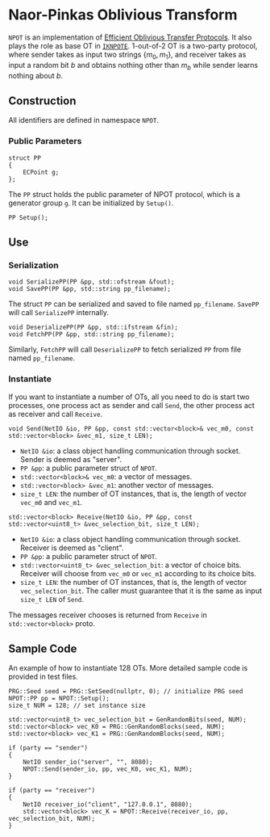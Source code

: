 # Naor-Pinkas Oblivious Transform
`NPOT` is an implementation of [Efficient Oblivious Transfer Protocols](https://dl.acm.org/doi/10.5555/365411.365502). It also plays the role as base OT in [`IKNPOTE`](./iknp_ote.md). 1-out-of-2 OT is a two-party protocol, where sender takes as input two strings $\{m_0, m_1\}$, and receiver takes as input a random bit $b$ and obtains nothing other than $m_b$ while sender learns nothing about $b$.


## Construction
All identifiers are defined in namespace `NPOT`.

### Public Parameters
```
struct PP
{
    ECPoint g;
};
```
The `PP` struct holds the public parameter of NPOT protocol, which is a generator group `g`. It can be initialized by `Setup()`. 
```
PP Setup();
```


## Use
### Serialization
```
void SerializePP(PP &pp, std::ofstream &fout);
void SavePP(PP &pp, std::string pp_filename);
```
The struct `PP` can be serialized and saved to file named `pp_filename`. `SavePP` will call `SerializePP` internally.
```
void DeserializePP(PP &pp, std::ifstream &fin);
void FetchPP(PP &pp, std::string pp_filename);
```
Similarly, `FetchPP` will call `DeserializePP` to fetch serialized `PP` from file named `pp_filename`.

### Instantiate
If you want to instantiate a number of OTs, all you need to do is start two processes, one process act as sender and call `Send`, the other process act as receiver and call `Receive`.
```
void Send(NetIO &io, PP &pp, const std::vector<block>& vec_m0, const std::vector<block> &vec_m1, size_t LEN);
```
* `NetIO &io`: a class object handling communication through socket. Sender is deemed as "server".
* `PP &pp`: a public parameter struct of `NPOT`.
* `std::vector<block>& vec_m0`: a vector of messages. 
* `std::vector<block> &vec_m1`: another vector of messages.
* `size_t LEN`: the number of OT instances, that is, the length of vector `vec_m0` and `vec_m1`.

```
std::vector<block> Receive(NetIO &io, PP &pp, const std::vector<uint8_t> &vec_selection_bit, size_t LEN);
```
* `NetIO &io`: a class object handling communication through socket. Receiver is deemed as "client".
* `PP &pp`: a public parameter struct of `NPOT`.
* `std::vector<uint8_t> &vec_selection_bit`: a vector of choice bits. Receiver will choose from `vec_m0` or `vec_m1` according to its choice bits.
* `size_t LEN`: the number of OT instances, that is, the length of vector `vec_selection_bit`. The caller must guarantee that it is the same as input `size_t LEN` of `Send`.

The messages receiver chooses is returned from `Receive` in `std::vector<block>` proto.


## Sample Code
An example of how to instantiate 128 OTs. More detailed sample code is provided in test files. 
```
PRG::Seed seed = PRG::SetSeed(nullptr, 0); // initialize PRG seed
NPOT::PP pp = NPOT::Setup(); 
size_t NUM = 128; // set instance size

std::vector<uint8_t> vec_selection_bit = GenRandomBits(seed, NUM); 
std::vector<block> vec_K0 = PRG::GenRandomBlocks(seed, NUM);
std::vector<block> vec_K1 = PRG::GenRandomBlocks(seed, NUM);

if (party == "sender")
{
    NetIO sender_io("server", "", 8080); 
    NPOT::Send(sender_io, pp, vec_K0, vec_K1, NUM); 
}

if (party == "receiver")
{
    NetIO receiver_io("client", "127.0.0.1", 8080);
    std::vector<block> vec_K = NPOT::Receive(receiver_io, pp, vec_selection_bit, NUM); 
}
```